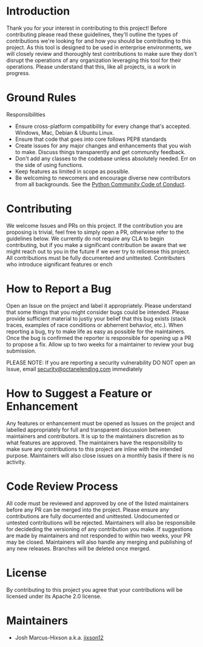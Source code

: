# Introduction

Thank you for your interest in contributing to this project!  Before contributing please read these guidelines, they'll outline the types of contributions we're looking for and how you should be contributing to this project.  As this tool is designed to be used in enterprise environments, we will closely review and thoroughly test contributions to make sure they don't disrupt the operations of any organization leveraging this tool for their operations.  Please understand that this, like all projects, is a work in progress. 

# Ground Rules

Responsibilities
* Ensure cross-platform compatibility for every change that's accepted. Windows, Mac, Debian & Ubuntu Linux.
* Ensure that code that goes into core follows PEP8 standards
* Create issues for any major changes and enhancements that you wish to make. Discuss things transparently and get community feedback.
* Don't add any classes to the codebase unless absolutely needed. Err on the side of using functions.
* Keep features as limited in scope as possible.
* Be welcoming to newcomers and encourage diverse new contributors from all backgrounds. See the [Python Community Code of Conduct](https://www.python.org/psf/codeofconduct/).

# Contributing

We welcome Issues and PRs on this project.  If the contribution you are proposing is trivial, feel free to simply open a PR, otherwise refer to the guidelines below.  We currently do not require any CLA to begin contributing, but if you make a significant contribution be aware that we might reach out to you in the future if we ever try to relicense this project.  All contributions must be fully documented and unittested.  Contributers who introduce significant features or ench

# How to Report a Bug

Open an Issue on the project and label it appropriately.  Please understand that some things that you might consider bugs could be intended.  Please provide sufficient material to justiy your belief that this bug exists (stack traces, examples of race conditions or abherrent behavior, etc.).  When reporting a bug, try to make life as easy as possible for the maintainers.  Once the bug is confirmed the reporter is responsible for opening up a PR to propose a fix.  Allow up to two weeks for a maintainer to review your bug submission.

PLEASE NOTE: If you are reporting a security vulnerability DO NOT open an Issue, email security@octanelending.com immediately

# How to Suggest a Feature or Enhancement

Any features or enhancement must be opened as Issues on the project and labelled appropriately for full and transparent discussion between maintainers and contributors.  It is up to the maintainers discretion as to what features are approved.  The maintainers have the responsibility to make sure any contributions to this project are inline with the intended purpose.  Maintainers will also close issues on a monthly basis if there is no activity.

# Code Review Process

All code must be reviewed and approved by one of the listed maintainers before any PR can be merged into the project.  Please ensure any contributions are fully documented and unittested.  Undocumented or untested contributions will be rejected.  Maintainers will also be responsibile for decideding the versioning of any contribution you make.  If suggestions are made by maintainers and not responded to within two weeks, your PR may be closed.  Maintainers will also handle any merging and publishing of any new releases.  Branches will be deleted once merged.

# License

By contributing to this project you agree that your contributions will be licensed under its Apache 2.0 license.

# Maintainers

* Josh Marcus-Hixson a.k.a. [jixson12](https://www.github.com/jixson12)
